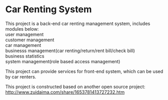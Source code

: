 # Car Renting System
This project is a back-end car renting management system, includes modules below:  
user management  
customer management  
car management  
businesss management(car renting/return/rent bill/check bill)  
business statistics  
system management(role based access management)  

This project can provide services for front-end system, which can be used by car renters.

This project is constructed based on another open source project:
http://www.zuidaima.com/share/1653781413727232.htm



